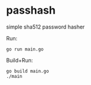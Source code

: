 # passhash
simple sha512 password hasher

Run:

```
go run main.go
```

Build+Run:

```
go build main.go
./main
```
